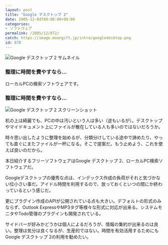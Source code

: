 ```yaml
---
layout: post
title: "Google デスクトップ 2"
date: 2005-12-04T09:00:00+09:00
categories:
- ソフトウェア
permalink: /2005/12/872/
catch: https://image.moongift.jp/intro/googledesktop.png
id: 878
---
```

 ![Google デスクトップ 2 サムネイル](https://image.moongift.jp/intro/googledesktop.s.png "Google デスクトップ 2 サムネイル")
  

### 整理に時間を費やすなら…
  
ローカルPCの検索ソフトウェアです。  
<!--more-->  

### 整理に時間を費やすなら…
  

![Google デスクトップ 2 スクリーンショット](https://image.moongift.jp/intro/googledesktop.png "Google デスクトップ 2 スクリーンショット")

  

机の上は綺麗でも、PCの中は汚いという人は多い（逆もいるが）。デスクトップやマイドキュメント上にファイルが散在している人も多いのではないだろうか。

  

時々思い出したように整理を始めるが、分類分けしている途中で諦めたり、やっても直ぐにまたファイルが一杯になる。そこで提案だ。もう止めよう、これを使えば良いのだから。

  

本日紹介するフリーソフトウェアはGoogle デスクトップ 2、ローカルPC検索ソフトウェアだ。

  

Googleデスクトップの優秀な点は、インデックス作成の負荷がそれと気づかない位小さい事だ。アイドル時間を利用するので、放っておくといつの間にか終わっているという感じだ。

  

更にプラグイン作成のAPIが公開されている点も大きい。デフォルトの形式のみならず、Outlook ExpressやMP3タグ等様々な形式に対応が出来る。システムモニタやTodo管理のプラグインも開発されている。

  

サイドバーが好みかどうかは個人によるだろうが、情報の集約が出来るのは良い。整理は気分は良くなるが、生産的ではない。時間を有効活用するためにもGoogle デスクトップ 2の利用を勧めたい。

